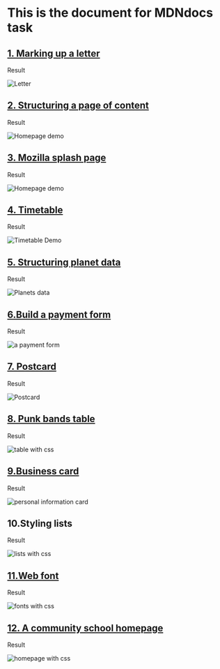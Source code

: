 # This is the document for MDNdocs task
<h2><a href="https://developer.mozilla.org/en-US/docs/Learn/HTML/Introduction_to_HTML/Marking_up_a_letter">1. Marking up a letter</a></h2>
 <p>Result</p>
 <img src="01.Marking up a letter/LetterDemo.png" alt="Letter">

<h2><a href="https://developer.mozilla.org/en-US/docs/Learn/HTML/Introduction_to_HTML/Structuring_a_page_of_content">2. Structuring a page of content
</a></h2>
 <p>Result</p>
<img src="02.Structuring a page of content/Homepage.png" alt="Homepage demo">

<h2><a href="https://developer.mozilla.org/en-US/docs/Learn/HTML/Multimedia_and_embedding/Mozilla_splash_page">3. Mozilla splash page
</a></h2>
 <p>Result</p>
<img src="03.Mozilla splash page/homepageDemo.png" alt="Homepage demo">


<h2><a href="https://developer.mozilla.org/en-US/docs/Learn/HTML/Tables/Basics">4. Timetable
</a></h2>
 <p>Result</p>
<img src="04.Timetable/TimetableDemo.png" alt="Timetable Demo">


<h2><a href="https://developer.mozilla.org/en-US/docs/Learn/HTML/Tables/Structuring_planet_data">5. Structuring planet data
</a></h2>
 <p>Result</p>
<img src="05.Structuring planet data/PlanetsDemo.png" alt="Planets data">



<h2><a href="https://developer.mozilla.org/en-US/docs/Learn/HTML/Forms/How_to_structure_an_HTML_form">6.Build a payment form
</a></h2>
 <p>Result</p>
<img src="06.Build a payment form/Demo.png" alt="a payment form">

<h2><a href="https://developer.mozilla.org/zh-CN/docs/Learn/HTML/Forms/Styling_HTML_forms">7. Postcard
</a></h2>
 <p>Result</p>
<img src="07.Postcard/screenshot.png" alt="Postcard">

<h2><a href="https://developer.mozilla.org/en-US/docs/Learn/CSS/Building_blocks/Styling_tables">8. Punk bands table
</a></h2>
 <p>Result</p>
<img src="08.Punk bands table/table-with-caption.png" alt="table with css">

<h2><a href="https://developer.mozilla.org/en-US/docs/Learn/CSS/Building_blocks/Fundamental_CSS_comprehension">9.Business card
</a></h2>
 <p>Result</p>
<img src="09.Business card/card.png" alt="personal information card">

<h2>10.Styling lists</h2>
 <p>Result</p>
<img src="10.Styling lists/demo.png" alt="lists with css">


<h2><a href="https://developer.mozilla.org/en-US/docs/Learn/CSS/Styling_text/Web_fonts">11.Web font
</a></h2>
 <p>Result</p>
<img src="11.Web font/demo.png" alt="fonts with css">


<h2><a href="https://developer.mozilla.org/en-US/docs/Learn/CSS/Styling_text/Typesetting_a_homepage">12. A community school homepage
</a></h2>
 <p>Result</p>
<img src="12. A community school homepage/demo.png" alt="homepage with css">
